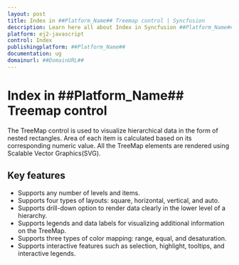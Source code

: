 ```yaml
---
layout: post
title: Index in ##Platform_Name## Treemap control | Syncfusion
description: Learn here all about Index in Syncfusion ##Platform_Name## Treemap control of Syncfusion Essential JS 2 and more.
platform: ej2-javascript
control: Index 
publishingplatform: ##Platform_Name##
documentation: ug
domainurl: ##DomainURL##
---
```



# Index in ##Platform_Name## Treemap control

The TreeMap control is used to visualize hierarchical data in the form of nested rectangles. Area of each item is calculated based on its corresponding numeric value. All the TreeMap elements are rendered using Scalable Vector Graphics(SVG).

## Key features

* Supports any number of levels and items.
* Supports four types of layouts: square, horizontal, vertical, and auto.
* Supports drill-down option to render data clearly in the lower level of a hierarchy.
* Supports legends and data labels for visualizing additional information on the TreeMap.
* Supports three types of color mapping: range, equal, and desaturation.
* Supports interactive features such as selection, highlight, tooltips, and interactive legends.
